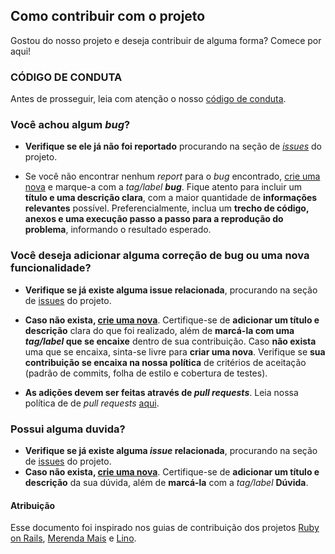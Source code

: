 ## Como contribuir com o projeto
Gostou do nosso projeto e deseja contribuir de alguma forma? Comece por aqui! 

### CÓDIGO DE CONDUTA
Antes de prosseguir, leia com atenção o nosso [código de conduta](https://github.com/fga-eps-mds/2020.1-Grupo6/master/CODE_OF_CONDUCT.md).

### **Você achou algum *bug*?**
*  **Verifique se ele já não foi reportado** procurando na seção de *[issues](https://github.com/fga-eps-mds/2020.1-Grupo6/issues)* do projeto.

*  Se você não encontrar nenhum *report* para o *bug* encontrado, [crie uma nova](https://github.com/fga-eps-mds/2020.1-Grupo6/issues) e marque-a com a *tag/label* ***bug***. 
Fique atento para incluir um **título e uma descrição clara**, com a maior quantidade de **informações relevantes** possível. Preferencialmente, inclua um **trecho de código, anexos e uma execução passo a passo para a reprodução do problema**, informando o resultado esperado.

### **Você deseja adicionar alguma correção de bug ou uma nova funcionalidade?**
*  **Verifique se já existe alguma issue relacionada**, procurando na seção de [issues](hhttps://github.com/fga-eps-mds/2020.1-Grupo6/issues) do projeto.

* **Caso não exista, [crie uma nova](https://github.com/fga-eps-mds/2020.1-Grupo6/issues)**. Certifique-se de **adicionar um título e descrição** clara do que foi realizado, além de **marcá-la com uma *tag/label* que se encaixe** dentro de sua contribuição. Caso **não exista** uma que se encaixa, sinta-se livre para **criar uma nova**. Verifique se **sua contribuição se encaixa na nossa política** de critérios de aceitação (padrão de commits, folha de estilo e cobertura de testes).
* **As adições devem ser feitas através de *pull requests***. Leia nossa política de de *pull requests* [aqui](https://github.com/fga-eps-mds/2020.1-Grupo6/master/policies/docs/policies/pull_request.md).

### Possui alguma duvida?
*  **Verifique se já existe alguma *issue* relacionada**, procurando na seção de [issues](https://github.com/fga-eps-mds/2020.1-Grupo6/issues) do projeto.
* **Caso não exista, [crie uma nova](https://github.com/fga-eps-mds/2020.1-Grupo6/issues)**. Certifique-se de **adicionar um título e descrição** da sua dúvida, além de **marcá-la** com a *tag/label* **Dúvida**. 

####  Atribuição
Esse documento foi inspirado nos guias de contribuição dos projetos [Ruby on Rails](https://github.com/rails/rails/blob/master/CONTRIBUTING.md),  [Merenda Mais](https://github.com/fga-eps-mds/2017.2-MerendaMais/blob/master/CONTRIBUTING.md) e [Lino](https://github.com/BotLino/Lino/master/CONTRIBUTING.md).